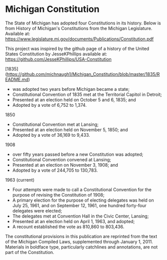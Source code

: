 # Michigan Constitution

The State of Michigan has adopted four Constitutions in its history. Below is from History of Michigan's Constitutions from the Michigan Legislature. Available at: https://www.legislature.mi.gov/documents/Publications/Constitution.pdf 

This project was inspired by the github page of a history of the United States Constitution by JesseKPhillips available at: https://github.com/JesseKPhillips/USA-Constitution 

[1835] (https://github.com/michnaugh1/Michigan_Constitution/blob/master/1835/README.md)
- was adopted two years before Michigan became a state;
- Constitutional Convention of 1835 met at the Territorial Capitol in Detroit; 
- Presented at an election held on October 5 and 6, 1835; and 
- Adopted by a vote of 6,752 to 1,374.

1850 
- Constitutional Convention met at Lansing; 
- Presented at an election held on November 5, 1850; and 
- Adopted by a vote of 36,169 to 9,433. 

1908 
- over fifty years passed before a new Constitution was adopted; 
- Constitutional Convention convened at Lansing; 
- Presented at an election on November 3, 1908; and
- Adopted by a vote of 244,705 to 130,783.

1963 (current) 
- Four attempts were made to call a Constitutional Convention for the purpose of revising the Constitution of 1908; 
- A primary election for the purpose of electing delegates was held on July 25, 1961, and on September 12, 1961, one hundred forty-four delegates were elected; 
- The delegates met at Convention Hall in the Civic Center, Lansing;
- Presented at an election held on April 1, 1963, and adopted; 
- A recount established the vote as 810,860 to 803,436.

The constitutional provisions in this publication are reprinted from the text of the Michigan Compiled Laws, supplemented through January 1, 2011. Materials in boldface type, particularly catchlines and annotations, are not part of the Constitution.
